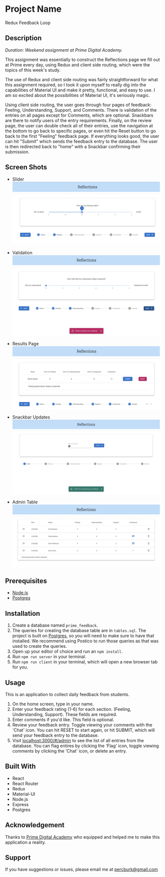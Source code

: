 # Project Name

Redux Feedback Loop

## Description

_Duration: Weekend assignment at Prime Digital Academy._

This assignment was essentially to construct the Reflections page we fill out at Prime every day, using Redux and client side routing, which were the topics of this week's study.

The use of Redux and client side routing was fairly straightforward for what this assignment required, so I took it upon myself to really dig into the capabilities of Material UI and make it pretty, functional, and easy to use. I am so excited about the possibilities of Material UI, it's seriously magic.

Using client side routing, the user goes through four pages of feedback: Feeling, Understanding, Support, and Comments. There is validation of the entries on all pages except for Comments, which are optional. Snackbars are there to notify users of the entry requirements. Finally, on the review page, the user can double check all of their entries, use the navigation at the bottom to go back to specific pages, or even hit the Reset button to go back to the first "Feeling" feedback page. If everything looks good, the user can hit "Submit" which sends the feedback entry to the database. The user is then redirected back to "home" with a Snackbar confirming their submission.

## Screen Shots

- Slider
![slider](public/images/slider.png)

- Validation
![validation](public/images/validation.png)

- Results Page
![results](public/images/results.png)

- Snackbar Updates
![snackbar](public/images/snackbar.png)

- Admin Table
![admin](public/images/admin.png)

## Prerequisites

- [Node.js](https://nodejs.org/en/)
- [Postgres](https://www.postgresql.org/download/)

## Installation

1. Create a database named `prime_feedback`.
2. The queries for creating the database table are in `tables.sql`. The project is built on [Postgres](https://www.postgresql.org/download/), so you will need to make sure to have that installed. We recommend using Postico to run those queries as that was used to create the queries.
3. Open up your editor of choice and run an `npm install`.
4. Run `npm run server` in your terminal.
5. Run `npm run client` in your terminal, which will open a new browser tab for you.


## Usage

This is an application to collect daily feedback from students.

1. On the home screen, type in your name.
2. Enter your feedback rating (1-6) for each section. (Feeling, Understanding, Support). These fields are required.
3. Enter comments if you'd like. This field is optional.
4. Review your feedback entry. Toggle viewing your comments with the 'Chat' icon. You can hit RESET to start again, or hit SUBMIT, which will send your feedback entry to the database.
5. Visit [localhost:3000/#/admin](http://localhost:3000/#/admin) to see the list of all entries from the database. You can flag entires by clicking the 'Flag' icon, toggle viewing comments by clicking the 'Chat' icon, or delete an entry.


## Built With

- React
- React Router
- Redux
- Material-UI
- Node.js
- Express
- Postgres


## Acknowledgement

Thanks to [Prime Digital Academy](www.primeacademy.io) who equipped and helped me to make this application a reality.


## Support

If you have suggestions or issues, please email me at [percburk@gmail.com](percburk@gmail.com)
